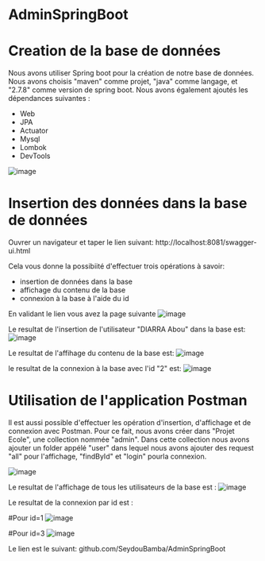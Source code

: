 # AdminSpringBoot
# Creation de la base de données
Nous avons utiliser Spring boot pour la création de notre base de données.
Nous avons choisis "maven" comme projet, "java" comme langage, et "2.7.8" comme version de spring boot. Nous avons également ajoutés les dépendances suivantes :
- Web
- JPA
- Actuator
- Mysql
- Lombok
- DevTools

![image](https://user-images.githubusercontent.com/124637366/219950700-f54a956c-1168-4d06-addd-34fb06fc799d.png)

# Insertion des données dans la base de données
Ouvrer un navigateur et taper le lien suivant: http://localhost:8081/swagger-ui.html

Cela vous donne la possibiité d'effectuer trois opérations à savoir: 
- insertion de données dans la base
- affichage du contenu de la base
- connexion à la base à l'aide du id

En validant le lien vous avez la page suivante 
![image](https://user-images.githubusercontent.com/124637366/219951494-b990dbca-c1dc-491c-9b7e-9b7fddd47a41.png)

Le resultat de l'insertion de l'utilisateur "DIARRA Abou" dans la base est:
![image](https://user-images.githubusercontent.com/124637366/219952182-69240921-734b-47de-bd71-80f3e6e64e3c.png)

Le resultat de l'affihage du contenu de la base est:
![image](https://user-images.githubusercontent.com/124637366/219952546-16dd8a08-53f4-49a8-84d1-f9ab90b89c11.png)

le resultat de la connexion à la base avec l'id "2" est:
![image](https://user-images.githubusercontent.com/124637366/219952723-c7a21d57-fc96-40b4-88be-41f2b2d3e97d.png)

# Utilisation de l'application Postman
Il est aussi possible d'effectuer les opération d'insertion, d'affichage et de connexion avec Postman.
Pour ce fait, nous avons créer dans "Projet Ecole", une collection nommée "admin". Dans cette collection nous avons ajouter un folder appélé "user" dans lequel
nous avons ajouter des request  "all" pour l'affichage, "findById" et "login" pourla connexion.

![image](https://user-images.githubusercontent.com/124637366/219877675-b8758fd8-0c8d-4ede-9137-60ab2227609d.png)

Le resultat de l'affichage de tous les utilisateurs de la base est : 
![image](https://user-images.githubusercontent.com/124637366/219900109-32d3c1a5-8a33-41d6-84ba-239466c17219.png)

Le resultat de la connexion par id est : 

  #Pour id=1
![image](https://user-images.githubusercontent.com/124637366/219900159-a3f96948-44d4-435c-928b-550fd05dad18.png)

  #Pour id=3
 ![image](https://user-images.githubusercontent.com/124637366/219900206-264a6802-e14c-417a-80a2-028a94c42230.png)

Le lien est le suivant:
github.com/SeydouBamba/AdminSpringBoot
